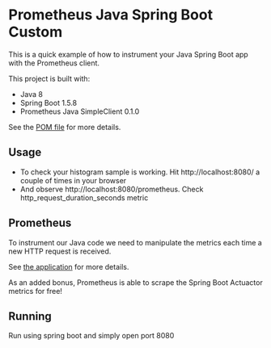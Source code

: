 # Prometheus Java Spring Boot Custom

This is a quick example of how to instrument your Java Spring Boot app
with the Prometheus client.

This project is built with:

- Java 8
- Spring Boot 1.5.8
- Prometheus Java SimpleClient 0.1.0

See the [POM file](./pom.xml) for more details.

## Usage
- To check your histogram sample is working. Hit http://localhost:8080/ a couple of times in your browser
- And observe http://localhost:8080/prometheus. Check http_request_duration_seconds metric

## Prometheus

To instrument our Java code we need to manipulate the metrics each
time a new HTTP request is received.

See [the application](src/main/java/za/co/africanbank/prometheus/springbootcustom/Application.java) for more details.

As an added bonus, Prometheus is able to scrape the Spring Boot
Actuactor metrics for free!

## Running
Run using spring boot and simply open port 8080 


